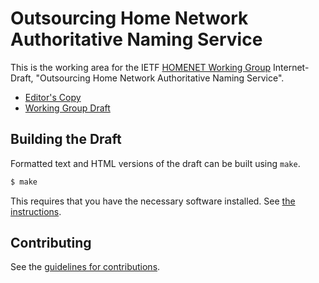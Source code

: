 # Outsourcing Home Network Authoritative Naming Service

This is the working area for the IETF [HOMENET Working Group](https://datatracker.ietf.org/wg/homenet/documents/) Internet-Draft, "Outsourcing Home Network Authoritative Naming Service".

* [Editor's Copy](https://ietf-homenet-wg.github.io/front-end-naming-delegation/draft-ietf-homenet-front-end-naming-delegation.html)
* [Working Group Draft](https://tools.ietf.org/html/draft-ietf-homenet-front-end-naming-delegation)
<!-- * [Compare Editor's Copy to Working Group Draft](https://ietf-homenet-wg.github.io/front-end-naming-delegation/draft-ietf-homenet-front-end-naming-delegation.diff) -->

## Building the Draft

Formatted text and HTML versions of the draft can be built using `make`.

```sh
$ make
```

This requires that you have the necessary software installed.  See
[the instructions](https://github.com/martinthomson/i-d-template/blob/master/doc/SETUP.md).


## Contributing

See the
[guidelines for contributions](https://github.com/ietf-homenet-wg/front-end-naming-delegation/blob/master/CONTRIBUTING.md).
